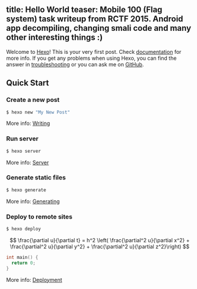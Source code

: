 title: Hello World
teaser:
  Mobile 100 (Flag system) task writeup from RCTF 2015. Android app decompiling, changing smali
  code and many other interesting things :)
---


Welcome to [Hexo](http://hexo.io/)! This is your very first post. Check [documentation](http://hexo.io/docs/) for more info. If you get any problems when using Hexo, you can find the answer in [troubleshooting](http://hexo.io/docs/troubleshooting.html) or you can ask me on [GitHub](https://github.com/hexojs/hexo/issues).

## Quick Start

### Create a new post

```bash
$ hexo new "My New Post"
```

More info: [Writing](http://hexo.io/docs/writing.html)

### Run server

```bash
$ hexo server
```

More info: [Server](http://hexo.io/docs/server.html)

### Generate static files

```bash
$ hexo generate
```

More info: [Generating](http://hexo.io/docs/generating.html)

### Deploy to remote sites

```bash
$ hexo deploy
```

$$
\frac{\partial u}{\partial t} = h^2 \left( \frac{\partial^2 u}{\partial x^2} + \frac{\partial^2 u}{\partial y^2} + \frac{\partial^2 u}{\partial z^2}\right)
$$

```c
int main() {
  return 0;
}
```

More info: [Deployment](http://hexo.io/docs/deployment.html)
